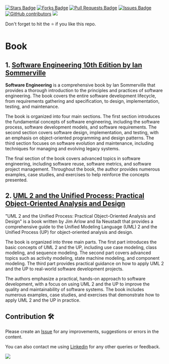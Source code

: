 <a href="https://github.com/drshahizan/software-engineering/stargazers"><img src="https://img.shields.io/github/stars/drshahizan/software-engineering" alt="Stars Badge"/></a>
<a href="https://github.com/drshahizan/software-engineering/network/members"><img src="https://img.shields.io/github/forks/drshahizan/software-engineering" alt="Forks Badge"/></a>
<a href="https://github.com/drshahizan/software-engineering/pulls"><img src="https://img.shields.io/github/issues-pr/drshahizan/software-engineering" alt="Pull Requests Badge"/></a>
<a href="https://github.com/drshahizan/software-engineering"><img src="https://img.shields.io/github/issues/drshahizan/software-engineering" alt="Issues Badge"/></a>
<a href="https://github.com/drshahizan/software-engineering/graphs/contributors"><img alt="GitHub contributors" src="https://img.shields.io/github/contributors/drshahizan/software-engineering?color=2b9348"></a>
![](https://visitor-badge.glitch.me/badge?page_id=drshahizan/software-engineering)

Don't forget to hit the :star: if you like this repo.

# Book
## 1. [Software Engineering 10th Edition by Ian Sommerville](https://mycourses.aalto.fi/pluginfile.php/1177979/mod_resource/content/1/Sommerville-Software-Engineering-10ed.pdf)
**Software Engineering** is a comprehensive book by Ian Sommerville that provides a thorough introduction to the principles and practices of software engineering. The book covers the entire software development lifecycle, from requirements gathering and specification, to design, implementation, testing, and maintenance.

The book is organized into four main sections. The first section introduces the fundamental concepts of software engineering, including the software process, software development models, and software requirements. The second section covers software design, implementation, and testing, with an emphasis on object-oriented programming and design patterns. The third section focuses on software evolution and maintenance, including techniques for managing and evolving legacy systems.

The final section of the book covers advanced topics in software engineering, including software reuse, software metrics, and software project management. Throughout the book, the author provides numerous examples, case studies, and exercises to help reinforce the concepts presented.


## 2. [UML 2 and the Unified Process: Practical Object-Oriented Analysis and Design](https://www.amazon.com/UML-Unified-Process-Practical-Object-Oriented/dp/0321321278)
"UML 2 and the Unified Process: Practical Object-Oriented Analysis and Design" is a book written by Jim Arlow and Ila Neustadt that provides a comprehensive guide to the Unified Modeling Language (UML) 2 and the Unified Process (UP) for object-oriented analysis and design.

The book is organized into three main parts. The first part introduces the basic concepts of UML 2 and the UP, including use case modeling, class modeling, and sequence modeling. The second part covers advanced topics such as activity modeling, state machine modeling, and component modeling. The third part provides practical guidance on how to apply UML 2 and the UP to real-world software development projects.

The authors emphasize a practical, hands-on approach to software development, with a focus on using UML 2 and the UP to improve the quality and maintainability of software systems. The book includes numerous examples, case studies, and exercises that demonstrate how to apply UML 2 and the UP in practice.


## Contribution 🛠️
Please create an [Issue](https://github.com/drshahizan/software-engineering/issues) for any improvements, suggestions or errors in the content.

You can also contact me using [Linkedin](https://www.linkedin.com/in/drshahizan/) for any other queries or feedback.

![](https://visitor-badge.glitch.me/badge?page_id=drshahizan)
